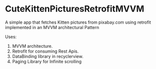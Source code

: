 # CuteKittenPicturesRetrofitMVVM
A simple app that fetches Kitten pictures from pixabay.com using retrofit implemented in an MVVM architectural Pattern

Uses:
1. MVVM architecture.
2. Retrofit for consuming Rest Apis.
3. DataBinding library in recyclerview.
4. Paging Library for Infinite scrolling
